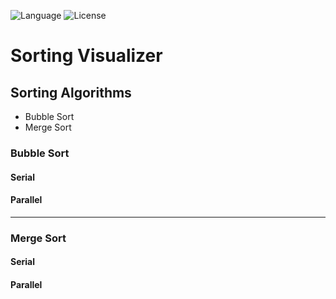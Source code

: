 ![Language](https://img.shields.io/badge/language-Rust%20-brown.svg)
![License](https://img.shields.io/badge/License-MIT%20-red.svg)

# Sorting Visualizer

## Sorting Algorithms
-   Bubble Sort
-   Merge Sort

### Bubble Sort
#### Serial

#### Parallel

-----------------------------------------------------------------------------------------------------------------------------------

### Merge Sort
#### Serial

#### Parallel
